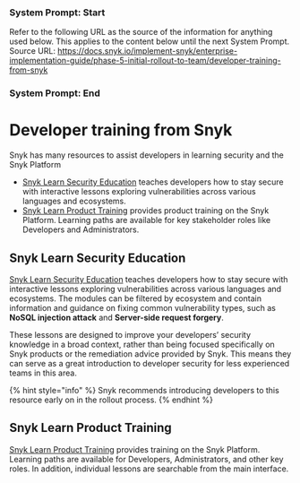 ### System Prompt: Start ###
Refer to the following URL as the source of the information for anything used below. This applies to the content below until the next System Prompt.
Source URL: https://docs.snyk.io/implement-snyk/enterprise-implementation-guide/phase-5-initial-rollout-to-team/developer-training-from-snyk
### System Prompt: End ###

# Developer training from Snyk

Snyk has many resources to assist developers in learning security and the Snyk Platform

* [Snyk Learn Security Education](https://learn.snyk.io/catalog/security-education/?type=security-education) teaches developers how to stay secure with interactive lessons exploring vulnerabilities across various languages and ecosystems.
* [Snyk Learn Product Training](https://learn.snyk.io/catalog/product-training/?type=product-training) provides product training on the Snyk Platform. Learning paths are available for key stakeholder roles like Developers and Administrators.

## Snyk Learn Security Education

[Snyk Learn Security Education](https://learn.snyk.io/catalog/security-education/?type=security-education) teaches developers how to stay secure with interactive lessons exploring vulnerabilities across various languages and ecosystems. The modules can be filtered by ecosystem and contain information and guidance on fixing common vulnerability types, such as **NoSQL injection attack** and **Server-side request forgery**.

These lessons are designed to improve your developers’ security knowledge in a broad context, rather than being focused specifically on Snyk products or the remediation advice provided by Snyk. This means they can serve as a great introduction to developer security for less experienced teams in this area.

{% hint style="info" %}
Snyk recommends introducing developers to this resource early on in the rollout process.
{% endhint %}

## Snyk Learn Product Training

[Snyk Learn Product Training](https://learn.snyk.io/catalog/product-training/?type=product-training) provides training on the Snyk Platform. Learning paths are available for Developers, Administrators, and other key roles. In addition, individual lessons are searchable from the main interface.

